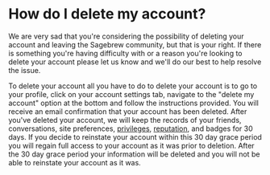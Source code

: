 # How do I delete my account? #
We are very sad that you're considering the possibility of deleting 
your account and leaving the Sagebrew community, but that is your right. If
there is something you're having difficulty with or a reason you're looking 
to delete your account please let us know and we'll do our best to help 
resolve the issue.

To delete your account all you have to do to delete your account is to go to 
your profile, click on your account settings tab, navigate to the "delete my 
account" option at the bottom and follow the instructions provided. You will 
receive an email confirmation that your account has been deleted. After you've 
deleted your account, we will keep the records of your friends, conversations, 
site preferences, [privileges][1], [reputation][2], and badges for 30 days. If you 
decide to reinstate your account within this 30 day grace period you will 
regain full access to your account as it was prior to deletion. After the 
30 day grace period your information will be deleted and you will not be able 
to reinstate your account as it was. 

[1]: /help/privileges/participate_in_the_conversation/
[2]: /help/reputation/